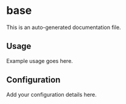 # base

This is an auto-generated documentation file.

## Usage

Example usage goes here.

## Configuration

Add your configuration details here.